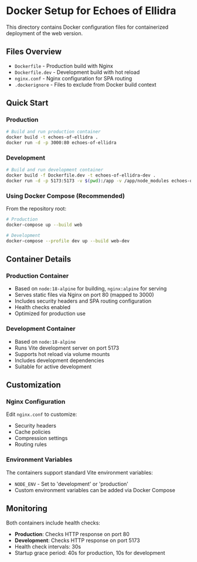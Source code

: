 # Docker Setup for Echoes of Ellidra

This directory contains Docker configuration files for containerized deployment of the web version.

## Files Overview

- `Dockerfile` - Production build with Nginx
- `Dockerfile.dev` - Development build with hot reload
- `nginx.conf` - Nginx configuration for SPA routing
- `.dockerignore` - Files to exclude from Docker build context

## Quick Start

### Production

```bash
# Build and run production container
docker build -t echoes-of-ellidra .
docker run -d -p 3000:80 echoes-of-ellidra
```

### Development

```bash
# Build and run development container
docker build -f Dockerfile.dev -t echoes-of-ellidra-dev .
docker run -d -p 5173:5173 -v $(pwd):/app -v /app/node_modules echoes-of-ellidra-dev
```

### Using Docker Compose (Recommended)

From the repository root:

```bash
# Production
docker-compose up --build web

# Development
docker-compose --profile dev up --build web-dev
```

## Container Details

### Production Container
- Based on `node:18-alpine` for building, `nginx:alpine` for serving
- Serves static files via Nginx on port 80 (mapped to 3000)
- Includes security headers and SPA routing configuration
- Health checks enabled
- Optimized for production use

### Development Container
- Based on `node:18-alpine`
- Runs Vite development server on port 5173
- Supports hot reload via volume mounts
- Includes development dependencies
- Suitable for active development

## Customization

### Nginx Configuration
Edit `nginx.conf` to customize:
- Security headers
- Cache policies
- Compression settings
- Routing rules

### Environment Variables
The containers support standard Vite environment variables:
- `NODE_ENV` - Set to 'development' or 'production'
- Custom environment variables can be added via Docker Compose

## Monitoring

Both containers include health checks:
- **Production**: Checks HTTP response on port 80
- **Development**: Checks HTTP response on port 5173
- Health check intervals: 30s
- Startup grace period: 40s for production, 10s for development